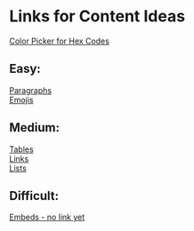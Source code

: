 # Links for Content Ideas
[Color Picker for Hex Codes](https://www.w3schools.com/colors/colors_picker.asp)<br/>
## Easy:<br/>
[Paragraphs](https://www.w3schools.com/html/html_paragraphs.asp)<br/>
[Emojis](https://www.w3schools.com/html/html_emojis.asp)
## Medium:<br/>
[Tables](https://www.w3schools.com/tags/tag_table.asp)<br/>
[Links](https://www.w3schools.com/html/html_links.asp)<br/>
[Lists](https://www.w3schools.com/html/html_lists.asp)<br/>
## Difficult:
[Embeds - no link yet](link)
